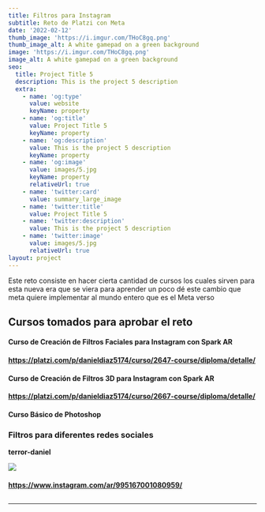 ```yaml
---
title: Filtros para Instagram
subtitle: Reto de Platzi con Meta
date: '2022-02-12'
thumb_image: 'https://i.imgur.com/THoC8gq.png'
thumb_image_alt: A white gamepad on a green background
image: 'https://i.imgur.com/THoC8gq.png'
image_alt: A white gamepad on a green background
seo:
  title: Project Title 5
  description: This is the project 5 description
  extra:
    - name: 'og:type'
      value: website
      keyName: property
    - name: 'og:title'
      value: Project Title 5
      keyName: property
    - name: 'og:description'
      value: This is the project 5 description
      keyName: property
    - name: 'og:image'
      value: images/5.jpg
      keyName: property
      relativeUrl: true
    - name: 'twitter:card'
      value: summary_large_image
    - name: 'twitter:title'
      value: Project Title 5
    - name: 'twitter:description'
      value: This is the project 5 description
    - name: 'twitter:image'
      value: images/5.jpg
      relativeUrl: true
layout: project
---
```

Este reto consiste en hacer cierta cantidad de cursos los cuales sirven para esta nueva era que se viera para aprender un poco dé este cambio que meta quiere implementar al mundo entero que es el Meta verso

## **Cursos tomados para aprobar el reto**

#### Curso de Creación de Filtros Faciales para Instagram con Spark AR

#### <https://platzi.com/p/danieldiaz5174/curso/2647-course/diploma/detalle/>

#### Curso de Creación de Filtros 3D para Instagram con Spark AR

#### <https://platzi.com/p/danieldiaz5174/curso/2667-course/diploma/detalle/>

#### Curso Básico de Photoshop&#xA;&#xA;

### **Filtros para diferentes redes sociales**

**terror-daniel**

![](https://scontent.feoh2-1.fna.fbcdn.net/v/t39.10260-6/p60x60/271861615_446580910446484_8022963226931181353_n.png?_nc_cat=111&ccb=1-5&_nc_sid=df6b83&_nc_eui2=AeEnc603kzxOqQKgkoo2oCdfnt82jNHnW7ee3zaM0edbt9LQm1QqvMzCuEdOPhdd_3zcezvfhnMldqIiq8ZJTpMm&_nc_ohc=s23Be5zLZScAX8YzFp5&_nc_ht=scontent.feoh2-1.fna&oh=00_AT-cx_HaTIU0EO_vlEyZamVp4_XlSrm6kjGi-O6LyWnjjg&oe=620D8401)
#### <https://www.instagram.com/ar/995167001080959/>

##

***
